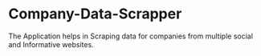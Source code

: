# Company-Data-Scrapper
The Application helps in Scraping data for companies from multiple social and Informative websites.
